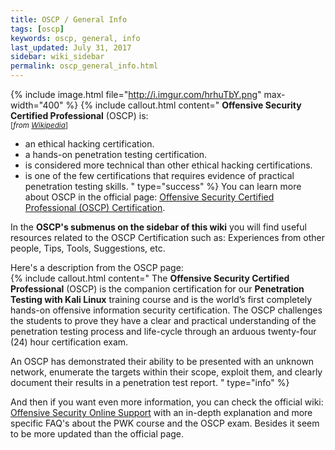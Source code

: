 ```yaml
---
title: OSCP / General Info
tags: [oscp]
keywords: oscp, general, info
last_updated: July 31, 2017
sidebar: wiki_sidebar
permalink: oscp_general_info.html
---
```

{% include image.html file="http://i.imgur.com/hrhuTbY.png" max-width="400" %}
{% include callout.html content="
**Offensive Security Certified Professional** (OSCP) is:  
<sup>[*from [Wikipedia](https://en.wikipedia.org/wiki/Offensive_Security_Certified_Professional)*]</sup>

* an ethical hacking certification.
* a hands-on penetration testing certification.
* is considered more technical than other ethical hacking certifications.
* is one of the few certifications that requires evidence of practical penetration testing skills.
" type="success" %}
You can learn more about OSCP in the official page: [Offensive Security Certified Professional (OSCP) Certification](https://www.offensive-security.com/information-security-certifications/oscp-offensive-security-certified-professional/).  

In the **OSCP's submenus on the sidebar of this wiki** you will find useful resources related to the OSCP Certification such as: Experiences from other people, Tips, Tools, Suggestions, etc.

Here's a description from the OSCP page:  
{% include callout.html content="
The **Offensive Security Certified Professional** (OSCP) is the companion certification for our **Penetration Testing with Kali Linux** training course and is the world’s first completely hands-on offensive information security certification. The OSCP challenges the students to prove they have a clear and practical understanding of the penetration testing process and life-cycle through an arduous twenty-four (24) hour certification exam.  

An OSCP has demonstrated their ability to be presented with an unknown network, enumerate the targets within their scope, exploit them, and clearly document their results in a penetration test report.
" type="info" %}

And then if you want even more information, you can check the official wiki: [Offensive Security Online Support](https://support.offensive-security.com/#!pwk-support.md) with an in-depth explanation and more specific FAQ's about the PWK course and the OSCP exam. Besides it seem to be more updated than the official page.
